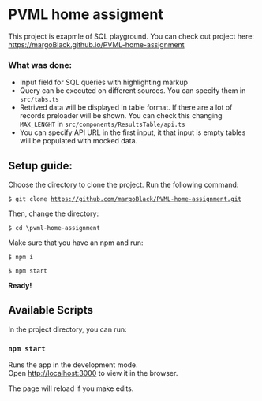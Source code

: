 # PVML home assigment

This project is exapmle of SQL playground.
You can check out project here:
https://margoBlack.github.io/PVML-home-assignment

### What was done:
- Input field for SQL queries with highlighting markup
- Query can be executed on different sources. You can specify them in `src/tabs.ts`
- Retrived data will be displayed in table format. If there are a lot of records preloader will be shown. You can check this changing `MAX_LENGHT` in `src/components/ResultsTable/api.ts`
- You can specify API URL in the first input, it that input is empty tables will be populated with mocked data.

## Setup guide:
Choose the directory to clone the project. Run the following command:

<code>$ git clone https://github.com/margoBlack/PVML-home-assignment.git</code>

Then, change the directory:

<code>$ cd \pvml-home-assignment</code>

Make sure that you have an npm and run:

<code>$ npm i</code>

<code>$ npm start</code>

<strong>Ready!</strong>

## Available Scripts

In the project directory, you can run:

### `npm start`

Runs the app in the development mode.\
Open [http://localhost:3000](http://localhost:3000) to view it in the browser.

The page will reload if you make edits.

